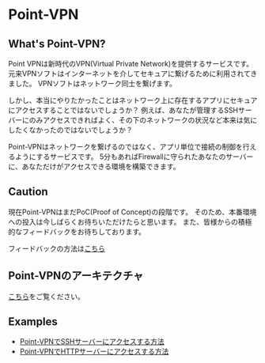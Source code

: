 # Point-VPN

## What's Point-VPN?

Point VPNは新時代のVPN(Virtual Private Network)を提供するサービスです。
元来VPNソフトはインターネットを介してセキュアに繋げるために利用されてきました。
VPNソフトはネットワーク同士を繋げます。

しかし、本当にやりたかったことはネットワーク上に存在するアプリにセキュアにアクセスすることではないでしょうか？
例えば、あなたが管理するSSHサーバーにのみアクセスできればよく、その下のネットワークの状況など本来は気にしたくなかったのではないでしょうか？

Point-VPNはネットワークを繋げるのではなく、アプリ単位で接続の制御を行えるようにするサービスです。
5分もあればFirewallに守られたあなたのサーバーに、あなただけがアクセスできる環境を構築できます。

## Caution

現在Point-VPNはまだPoC(Proof of Concept)の段階です。
そのため、本番環境への投入は今しばらくお待ちいただけたらと思います。
また、皆様からの積極的なフィードバックをお待ちしております。

フィードバックの方法は[こちら](./feedback_jp.md)

## Point-VPNのアーキテクチャ

[こちら](./architecture_jp.md)をご覧ください。

## Examples

- [Point-VPNでSSHサーバーにアクセスする方法](./example_ssh_jp.md)
- [Point-VPNでHTTPサーバーにアクセスする方法](./example_http_jp.md)
